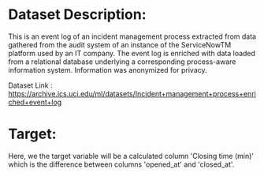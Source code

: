 # Dataset Description:
This is an event log of an incident management process extracted from data gathered from the audit system of an instance of the ServiceNowTM platform used by an IT company. The event log is enriched with data loaded from a relational database underlying a corresponding process-aware information system. Information was anonymized for privacy.

Dataset Link : https://archive.ics.uci.edu/ml/datasets/Incident+management+process+enriched+event+log

# Target:
Here, we the target variable will be a calculated column 'Closing time (min)' which is the difference between columns 'opened_at' and 'closed_at'.

